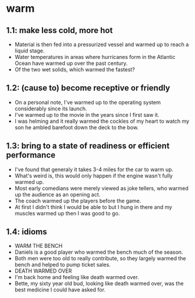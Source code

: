 # warm
## 1.1: make less cold, more hot

  *  Material is then fed into a pressurized vessel and warmed up to reach a liquid stage.
  *  Water temperatures in areas where hurricanes form in the Atlantic Ocean have warmed up over the past century.
  *  Of the two wet solids, which warmed the fastest?

## 1.2: (cause to) become receptive or friendly

  *  On a personal note, I've warmed up to the operating system considerably since its launch.
  *  I've warmed up to the movie in the years since I first saw it.
  *  I was helming and it really warmed the cockles of my heart to watch my son he ambled barefoot down the deck to the bow.

## 1.3: bring to a state of readiness or efficient performance

  *  I've found that generaly it takes 3-4 miles for the car to warm up.
  *  What's weird is, this would only happen if the engine wasn't fully warmed up.
  *  Most early comedians were merely viewed as joke tellers, who warmed up the audience as an opening act.
  *  The coach warmed up the players before the game.
  *  At first I didn't think I would be able to but I hung in there and my muscles warmed up then I was good to go.

## 1.4: idioms

  *  WARM THE BENCH
  *  Daniels is a good player who warmed the bench much of the season.
  *  Both men were too old to really contribute, so they largely warmed the bench and helped to pump ticket sales.
  *  DEATH WARMED OVER
  *  I'm back home and feeling like death warmed over.
  *  Bette, my sixty year old bud, looking like death warmed over, was the best medicine I could have asked for.
